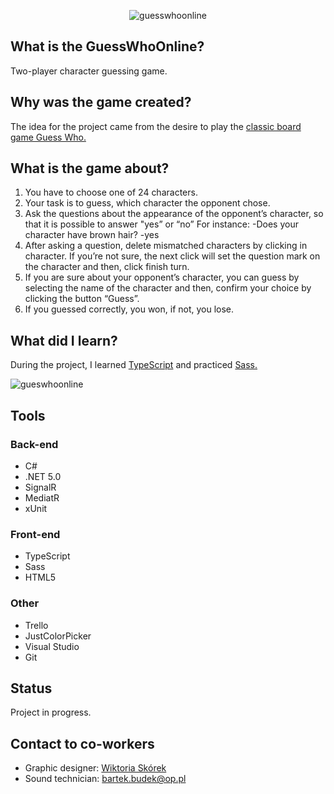 <p align="center"><img src="https://user-images.githubusercontent.com/52860350/123124502-074aab80-d448-11eb-8935-c19e64621ea0.png" alt="guesswhoonline"/></p>

## What is the GuessWhoOnline?
Two-player character guessing game. 

## Why was the game created?
The idea for the project came from the desire to play the <a href="https://en.wikipedia.org/wiki/Guess_Who%3F">classic board game Guess Who.</a>

## What is the game about?
1. You have to choose one of 24 characters.
2. Your task is to guess, which character the opponent chose.
3. Ask the questions about the appearance of the opponent’s character, so that it is possible to answer "yes” or “no”
For instance:
-Does your character have brown hair?
-yes 
4. After asking a question, delete mismatched characters by clicking in character. If you’re not sure, the next click will set the question mark on the character and then, click finish turn.
5. If you are sure about your opponent’s character, you can guess by selecting the name of the character and then, confirm your choice by clicking the button “Guess”.
6. If you guessed correctly, you won, if not, you lose.

## What did I learn?
During the project, I learned <a href="https://www.typescriptlang.org/">TypeScript</a> and practiced <a href="https://sass-lang.com/">Sass.</a>


![gueswhoonline](https://user-images.githubusercontent.com/52860350/123094098-c8f3c300-d42c-11eb-99b3-48368754a398.jpg)


 ## Tools
### Back-end
 * C#
 * .NET 5.0
 * SignalR
 * MediatR
 * xUnit

### Front-end
 * TypeScript
 * Sass
 * HTML5
 
 ### Other
 * Trello
 * JustColorPicker
 * Visual Studio
 * Git
 
## Status
Project in progress.

## Contact to co-workers
* Graphic designer: <a href="https://www.linkedin.com/in/wiktoria-sk%C3%B3rek/">Wiktoria Skórek</a>
* Sound technician: bartek.budek@op.pl
 
 


